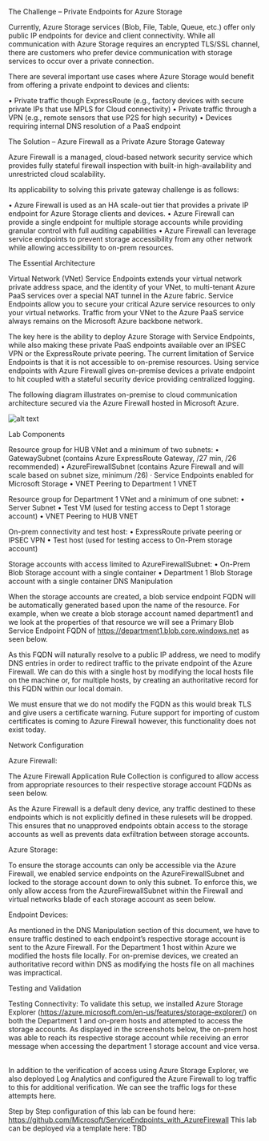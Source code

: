 The Challenge – Private Endpoints for Azure Storage

Currently, Azure Storage services (Blob, File, Table, Queue, etc.) offer only public IP endpoints for device and client connectivity.  While all communication with Azure Storage requires an encrypted TLS/SSL channel, there are customers who prefer device communication with storage services to occur
over a private connection.  

There are several important use cases where Azure Storage would benefit from offering a private
endpoint to devices and clients:

•	Private traffic though ExpressRoute (e.g., factory devices with secure private IPs that use MPLS for Cloud connectivity)
•	Private traffic through a VPN (e.g., remote sensors that use P2S for high security)
•	Devices requiring internal DNS resolution of a PaaS endpoint

The Solution – Azure Firewall as a Private Azure Storage Gateway

Azure Firewall is a managed, cloud-based network security service which provides fully stateful firewall inspection with built-in high-availability and unrestricted cloud scalability.

Its applicability to solving this private gateway challenge is as follows:

•	Azure Firewall is used as an HA scale-out tier that provides a private IP endpoint for Azure Storage clients and devices.
•	Azure Firewall can provide a single endpoint for multiple storage accounts while providing granular control with full auditing capabilities
•	Azure Firewall can leverage service endpoints to prevent storage accessibility from any other network while allowing accessibility to on-prem resources. 

The Essential Architecture

Virtual Network (VNet) Service Endpoints extends your virtual network private address space, and
the identity of your VNet, to multi-tenant Azure PaaS services over a special NAT tunnel in the
Azure fabric.  Service Endpoints allow you to secure your critical Azure service resources to only
your virtual networks. Traffic from your VNet to the Azure PaaS service always remains on the
Microsoft Azure backbone network.

The key here is the ability to deploy Azure Storage with Service Endpoints, while also making these
private PaaS endpoints available over an IPSEC VPN or the ExpressRoute private peering. The current limitation of Service Endpoints is that it is not accessible to on-premise resources.  Using service endpoints with Azure Firewall gives on-premise devices a private endpoint to hit coupled with a stateful security device providing centralized logging.  

The following diagram illustrates on-premise to cloud communication architecture secured via the
Azure Firewall hosted in Microsoft Azure. 

![alt text](https://github.com/Microsoft/ServiceEndpoints_with_AzureFirewall/blob/master/images/Summary_1.PNG)
 

Lab Components

Resource group for HUB VNet and a minimum of two subnets:
•	GatewaySubnet (contains Azure ExpressRoute Gateway, /27 min, /26 recommended)
•	AzureFirewallSubnet (contains Azure Firewall and will scale based on subnet size, minimum /26)
·	Service Endpoints enabled for Microsoft Storage
•	VNET Peering to Department 1 VNET

Resource group for Department 1 VNet and a minimum of one subnet:
•	Server Subnet
•	Test VM (used for testing access to Dept 1 storage account)
•	VNET Peering to HUB VNET

On-prem connectivity and test host:
•	ExpressRoute private peering or IPSEC VPN 
•	Test host (used for testing access to On-Prem storage account)

Storage accounts with access limited to AzureFirewallSubnet:
•	On-Prem Blob Storage account with a single container
•	Department 1 Blob Storage account with a single container
DNS Manipulation

When the storage accounts are created, a blob service endpoint FQDN will be automatically generated based upon the name of the resource.  For example, when we create a blob storage account named department1 and we look at the properties of that resource we will see a Primary Blob Service Endpoint FQDN of https://department1.blob.core.windows.net as seen below.

 

As this FQDN will naturally resolve to a public IP address, we need to modify DNS entries in order to redirect traffic to the private endpoint of the Azure Firewall.  We can do this with a single host by modifying the local hosts file on the machine or, for multiple hosts, by creating an authoritative record for this FQDN within our local domain.

We must ensure that we do not modify the FQDN as this would break TLS and give users a certificate warning.  Future support for importing of custom certificates is coming to Azure Firewall however, this functionality does not exist today.  

Network Configuration

Azure Firewall:

The Azure Firewall Application Rule Collection is configured to allow access from appropriate resources to their respective storage account FQDNs as seen below.

 

As the Azure Firewall is a default deny device, any traffic destined to these endpoints which is not explicitly defined in these rulesets will be dropped.  This ensures that no unapproved endpoints obtain access to the storage accounts as well as prevents data exfiltration between storage accounts.

Azure Storage:

To ensure the storage accounts can only be accessible via the Azure Firewall, we enabled service endpoints on the AzureFirewallSubnet and locked to the storage account down to only this subnet.  To enforce this, we only allow access from the AzureFirewallSubnet within the Firewall and virtual networks blade of each storage account as seen below.

 

Endpoint Devices:

As mentioned in the DNS Manipulation section of this document, we have to ensure traffic destined to each endpoint’s respective storage account is sent to the Azure Firewall.  For the Department 1 host within Azure we modified the hosts file locally.  For on-premise devices, we created an authoritative record within DNS as modifying the hosts file on all machines was impractical.

Testing and Validation

Testing Connectivity:
To validate this setup, we installed Azure Storage Explorer (https://azure.microsoft.com/en-us/features/storage-explorer/) on both the Department 1 and on-prem hosts and attempted to access the storage accounts.  As displayed in the screenshots below, the on-prem host was able to reach its respective storage account while receiving an error message when accessing the department 1 storage account and vice versa.
 
 
 

In addition to the verification of access using Azure Storage Explorer, we also deployed Log Analytics and configured the Azure Firewall to log traffic to this for additional verification.  We can see the traffic logs for these attempts here.

 
 

Step by Step configuration of this lab can be found here: https://github.com/Microsoft/ServiceEndpoints_with_AzureFirewall
This lab can be deployed via a template here: TBD
